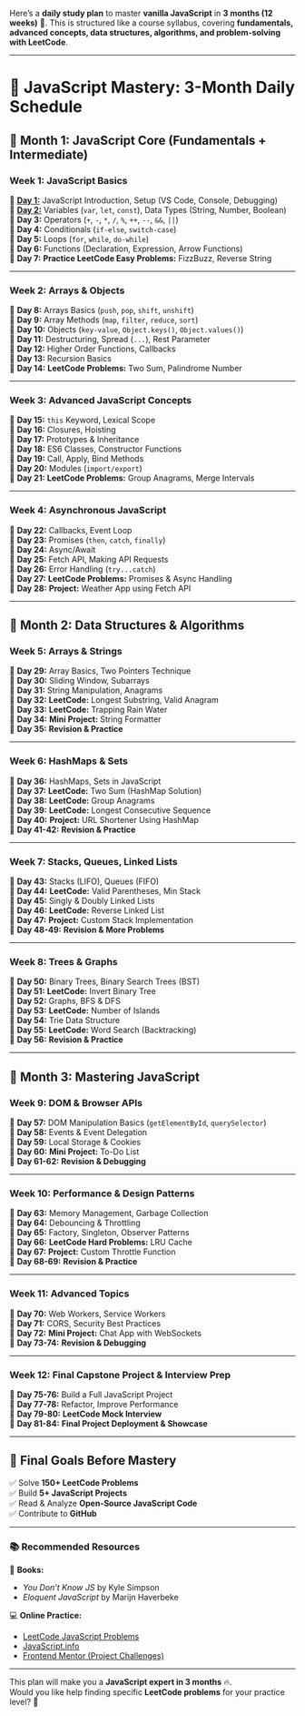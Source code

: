 Here’s a **daily study plan** to master **vanilla JavaScript** in **3 months (12 weeks)** 🚀. This is structured like a course syllabus, covering **fundamentals, advanced concepts, data structures, algorithms, and problem-solving with LeetCode**.  

---

# 📅 **JavaScript Mastery: 3-Month Daily Schedule**  

## **📌 Month 1: JavaScript Core (Fundamentals + Intermediate)**
### **Week 1: JavaScript Basics**
🔹 **[Day 1:](./month_1/week_1/day_1/README.md)** JavaScript Introduction, Setup (VS Code, Console, Debugging)  
🔹 **[Day 2:](./month_1/week_1/day_2/README.md)** Variables (`var`, `let`, `const`), Data Types (String, Number, Boolean)  
🔹 **Day 3:** Operators (`+`, `-`, `*`, `/`, `%`, `++`, `--`, `&&`, `||`)  
🔹 **Day 4:** Conditionals (`if-else`, `switch-case`)  
🔹 **Day 5:** Loops (`for`, `while`, `do-while`)  
🔹 **Day 6:** Functions (Declaration, Expression, Arrow Functions)  
🔹 **Day 7:** **Practice LeetCode Easy Problems:** FizzBuzz, Reverse String  

---

### **Week 2: Arrays & Objects**
🔹 **Day 8:** Arrays Basics (`push`, `pop`, `shift`, `unshift`)  
🔹 **Day 9:** Array Methods (`map`, `filter`, `reduce`, `sort`)  
🔹 **Day 10:** Objects (`key-value`, `Object.keys()`, `Object.values()`)  
🔹 **Day 11:** Destructuring, Spread (`...`), Rest Parameter  
🔹 **Day 12:** Higher Order Functions, Callbacks  
🔹 **Day 13:** Recursion Basics  
🔹 **Day 14:** **LeetCode Problems:** Two Sum, Palindrome Number  

---

### **Week 3: Advanced JavaScript Concepts**
🔹 **Day 15:** `this` Keyword, Lexical Scope  
🔹 **Day 16:** Closures, Hoisting  
🔹 **Day 17:** Prototypes & Inheritance  
🔹 **Day 18:** ES6 Classes, Constructor Functions  
🔹 **Day 19:** Call, Apply, Bind Methods  
🔹 **Day 20:** Modules (`import/export`)  
🔹 **Day 21:** **LeetCode Problems:** Group Anagrams, Merge Intervals  

---

### **Week 4: Asynchronous JavaScript**
🔹 **Day 22:** Callbacks, Event Loop  
🔹 **Day 23:** Promises (`then`, `catch`, `finally`)  
🔹 **Day 24:** Async/Await  
🔹 **Day 25:** Fetch API, Making API Requests  
🔹 **Day 26:** Error Handling (`try...catch`)  
🔹 **Day 27:** **LeetCode Problems:** Promises & Async Handling  
🔹 **Day 28:** **Project:** Weather App using Fetch API  

---

## **📌 Month 2: Data Structures & Algorithms**
### **Week 5: Arrays & Strings**
🔹 **Day 29:** Array Basics, Two Pointers Technique  
🔹 **Day 30:** Sliding Window, Subarrays  
🔹 **Day 31:** String Manipulation, Anagrams  
🔹 **Day 32:** **LeetCode:** Longest Substring, Valid Anagram  
🔹 **Day 33:** **LeetCode:** Trapping Rain Water  
🔹 **Day 34:** **Mini Project:** String Formatter  
🔹 **Day 35:** **Revision & Practice**  

---

### **Week 6: HashMaps & Sets**
🔹 **Day 36:** HashMaps, Sets in JavaScript  
🔹 **Day 37:** **LeetCode:** Two Sum (HashMap Solution)  
🔹 **Day 38:** **LeetCode:** Group Anagrams  
🔹 **Day 39:** **LeetCode:** Longest Consecutive Sequence  
🔹 **Day 40:** **Project:** URL Shortener Using HashMap  
🔹 **Day 41-42:** **Revision & Practice**  

---

### **Week 7: Stacks, Queues, Linked Lists**
🔹 **Day 43:** Stacks (LIFO), Queues (FIFO)  
🔹 **Day 44:** **LeetCode:** Valid Parentheses, Min Stack  
🔹 **Day 45:** Singly & Doubly Linked Lists  
🔹 **Day 46:** **LeetCode:** Reverse Linked List  
🔹 **Day 47:** **Project:** Custom Stack Implementation  
🔹 **Day 48-49:** **Revision & More Problems**  

---

### **Week 8: Trees & Graphs**
🔹 **Day 50:** Binary Trees, Binary Search Trees (BST)  
🔹 **Day 51:** **LeetCode:** Invert Binary Tree  
🔹 **Day 52:** Graphs, BFS & DFS  
🔹 **Day 53:** **LeetCode:** Number of Islands  
🔹 **Day 54:** Trie Data Structure  
🔹 **Day 55:** **LeetCode:** Word Search (Backtracking)  
🔹 **Day 56:** **Revision & Practice**  

---

## **📌 Month 3: Mastering JavaScript**
### **Week 9: DOM & Browser APIs**
🔹 **Day 57:** DOM Manipulation Basics (`getElementById`, `querySelector`)  
🔹 **Day 58:** Events & Event Delegation  
🔹 **Day 59:** Local Storage & Cookies  
🔹 **Day 60:** **Mini Project:** To-Do List  
🔹 **Day 61-62:** **Revision & Debugging**  

---

### **Week 10: Performance & Design Patterns**
🔹 **Day 63:** Memory Management, Garbage Collection  
🔹 **Day 64:** Debouncing & Throttling  
🔹 **Day 65:** Factory, Singleton, Observer Patterns  
🔹 **Day 66:** **LeetCode Hard Problems:** LRU Cache  
🔹 **Day 67:** **Project:** Custom Throttle Function  
🔹 **Day 68-69:** **Revision & Practice**  

---

### **Week 11: Advanced Topics**
🔹 **Day 70:** Web Workers, Service Workers  
🔹 **Day 71:** CORS, Security Best Practices  
🔹 **Day 72:** **Mini Project:** Chat App with WebSockets  
🔹 **Day 73-74:** **Revision & Debugging**  

---

### **Week 12: Final Capstone Project & Interview Prep**
🔹 **Day 75-76:** Build a Full JavaScript Project  
🔹 **Day 77-78:** Refactor, Improve Performance  
🔹 **Day 79-80:** **LeetCode Mock Interview**  
🔹 **Day 81-84:** **Final Project Deployment & Showcase**  

---

## **🎯 Final Goals Before Mastery**
✅ Solve **150+ LeetCode Problems**  
✅ Build **5+ JavaScript Projects**  
✅ Read & Analyze **Open-Source JavaScript Code**  
✅ Contribute to **GitHub**  

---

### **📚 Recommended Resources**
📖 **Books:**  
- *You Don’t Know JS* by Kyle Simpson  
- *Eloquent JavaScript* by Marijn Haverbeke  

💻 **Online Practice:**  
- [LeetCode JavaScript Problems](https://leetcode.com/tag/javascript/)  
- [JavaScript.info](https://javascript.info/)  
- [Frontend Mentor (Project Challenges)](https://www.frontendmentor.io/)  

---

This plan will make you a **JavaScript expert in 3 months** 🔥.  
Would you like help finding specific **LeetCode problems** for your practice level? 🚀